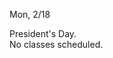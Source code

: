
<div class="change">

<div class="column_date">
<p markdown="block">


Mon, 2/18
</p>
</div>

<div class="column_materials">
<p markdown="block">

President's Day. <br>
No classes scheduled.

</p>
</div>


<div class="column_assign">
<p markdown="block">
</p>
</div>

</div>
